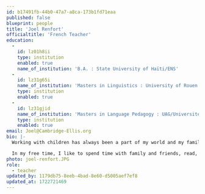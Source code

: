 ```yaml
---
id: b17491fb-44b0-47a7-a8ca-173b1fd71eaa
published: false
blueprint: people
title: 'Joel Renfort'
officialtitle: 'French Teacher'
education:
  -
    id: lz01h8ii
    type: institution
    enabled: true
    name_of_institution: 'B.A. : State University of Haïti/ENS'
  -
    id: lz31g65i
    name_of_institution: 'Masters in Linguistics : University of Rouen / France'
    type: institution
    enabled: true
  -
    id: lz31gjid
    name_of_institution: 'Masters in Language Pedagogy : UAG/Université des Antilles et de la Guyane/Martinique'
    type: institution
    enabled: true
email: Joel@Cambridge-Ellis.org
bio: |-
  Working with children has always been a part of my world and my family experience. As a budding artist, I worked with my family to enrich the classrooms of the students in their care, as my parents were educators as well. I continued in this domain, basing my Master's thesis on Language Development and Usage at the preschool level before returning to work in school leadership and pedagogy for 16 years in the preschool setting. 

  In my free time, I like to spend time with family and friends, read, create art, write poetry, visit museums, play chess, and learn about other cultures. I truly believe that working with children invites you to become more aware, motivated, energetic, creative, and innovative. The exchanges with children, colleagues, families, and caregivers contribute to an atmosphere focused on giving. As I wrote in one of my poems, "there is no better business than giving."
photo: joel-renfort.JPG
role:
  - teacher
updated_by: 1179db75-8eeb-4bad-8e60-d5005aef7ef8
updated_at: 1722721469
---
```

